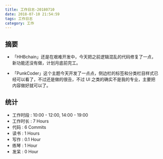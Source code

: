 ```yaml
---
title: 工作日志-20180710
date: 2018-07-10 21:54:59
tags: 工作日志
category: 工作
---
```


## 摘要

* 「HHBchain」还是在艰难开发中，今天把之前逻辑混乱的代码修复了一点，新功能还没有做，计划月底前完工。

* 「PunkCoder」这个主题今天开发了一点点，侧边栏的标签和分类栏目样式已经可以看了，不过还是做的很丑，不过 UI 之类的确实不是我的专业，主要把内容做好就可以了。

## 统计

* 工作时段 : 10:00 - 12:00, 14:00 - 19:00
* 工作时长 : 7 Hours
* 代码 : 6 Commits
* 读书 : 1 Hours
* 写作 : 0.1 Hour
* 练琴 : 1 Hour
* 发呆 : 0 Hour